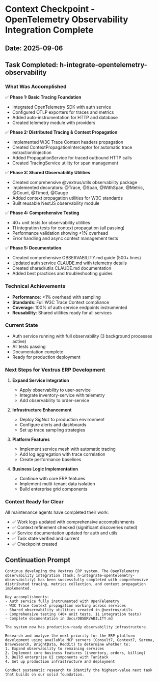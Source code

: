 # Context Checkpoint - OpenTelemetry Observability Integration Complete

## Date: 2025-09-06

## Task Completed: h-integrate-opentelemetry-observability

### What Was Accomplished

✅ **Phase 1: Basic Tracing Foundation**
- Integrated OpenTelemetry SDK with auth service
- Configured OTLP exporters for traces and metrics
- Added auto-instrumentation for HTTP and database
- Created telemetry module with providers

✅ **Phase 2: Distributed Tracing & Context Propagation**
- Implemented W3C Trace Context headers propagation
- Created ContextPropagationInterceptor for automatic trace extraction/injection
- Added PropagationService for traced outbound HTTP calls
- Created TracingService utility for span management

✅ **Phase 3: Shared Observability Utilities**
- Created comprehensive @vextrus/utils observability package
- Implemented decorators: @Trace, @Span, @WithSpan, @Metric, @Count, @Timed, @Gauge
- Added context propagation utilities for W3C standards
- Built reusable NestJS observability module

✅ **Phase 4: Comprehensive Testing**
- 40+ unit tests for observability utilities
- 11 integration tests for context propagation (all passing)
- Performance validation showing <1% overhead
- Error handling and async context management tests

✅ **Phase 5: Documentation**
- Created comprehensive OBSERVABILITY.md guide (500+ lines)
- Updated auth service CLAUDE.md with telemetry details
- Created shared/utils CLAUDE.md documentation
- Added best practices and troubleshooting guides

### Technical Achievements

- **Performance**: <1% overhead with sampling
- **Standards**: Full W3C Trace Context compliance
- **Coverage**: 100% of auth service endpoints instrumented
- **Reusability**: Shared utilities ready for all services

### Current State

- Auth service running with full observability (3 background processes active)
- All tests passing
- Documentation complete
- Ready for production deployment

### Next Steps for Vextrus ERP Development

1. **Expand Service Integration**
   - Apply observability to user-service
   - Integrate inventory-service with telemetry
   - Add observability to order-service

2. **Infrastructure Enhancement**
   - Deploy SigNoz to production environment
   - Configure alerts and dashboards
   - Set up trace sampling strategies

3. **Platform Features**
   - Implement service mesh with automatic tracing
   - Add log aggregation with trace correlation
   - Create performance baselines

4. **Business Logic Implementation**
   - Continue with core ERP features
   - Implement multi-tenant data isolation
   - Build enterprise grid components

### Context Ready for Clear

All maintenance agents have completed their work:
- ✅ Work logs updated with comprehensive accomplishments
- ✅ Context refinement checked (significant discoveries noted)
- ✅ Service documentation updated for auth and utils
- ✅ Task state verified and current
- ✅ Checkpoint created

## Continuation Prompt

```
Continue developing the Vextrus ERP system. The OpenTelemetry observability integration (task: h-integrate-opentelemetry-observability) has been successfully completed with comprehensive distributed tracing, metrics collection, and context propagation implemented. 

Key accomplishments:
- Auth service fully instrumented with OpenTelemetry
- W3C Trace Context propagation working across services
- Shared observability utilities created in @vextrus/utils
- Comprehensive testing (40+ unit tests, 11 integration tests)
- Complete documentation in docs/OBSERVABILITY.md

The system now has production-ready observability infrastructure. 

Research and analyze the next priority for the ERP platform development using available MCP servers (Consult7, Context7, Serena, BraveSearch, BrightData, Reddit) to determine whether to:
1. Expand observability to remaining services
2. Implement core business features (inventory, orders, billing)
3. Build enterprise UI components with TanStack
4. Set up production infrastructure and deployment

Conduct systematic research to identify the highest-value next task that builds on our solid foundation.
```